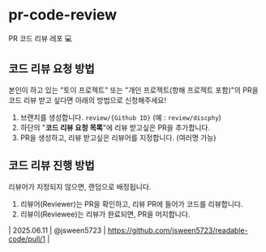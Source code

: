 # pr-code-review
PR 코드 리뷰 레포 💻 

## 코드 리뷰 요청 방법 

본인이 하고 있는 "토이 프로젝트" 또는 "개인 프로젝트(항해 프로젝트 포함)"의 PR을 코드 리뷰 받고 싶다면 아래의 방법으로 신청해주세요!

1. 브랜치를 생성합니다. `review/{Github ID}` (예 : `review/discphy`)  
2. 하단의 "**코드 리뷰 요청 목록**"에 리뷰 받고싶은 PR을 추가합니다.
3. PR을 생성하고, 리뷰 받고싶은 리뷰어를 지정합니다. (여러명 가능)

## 코드 리뷰 진행 방법

리뷰어가 지정되지 않으면, 랜덤으로 배정됩니다.

1. 리뷰어(Reviewer)는 PR을 확인하고, 리뷰 PR에 들어가 코드를 리뷰합니다.
2. 리뷰이(Reviewee)는 리뷰가 완료되면, PR을 머지합니다.



| 2025.06.11 | @jsween5723      | https://github.com/jsween5723/readable-code/pull/1 |